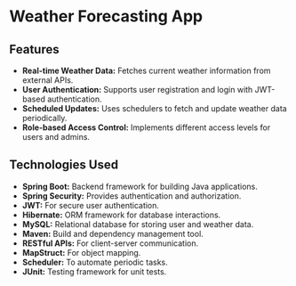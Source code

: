 # Weather Forecasting App

## Features
- **Real-time Weather Data:** Fetches current weather information from external APIs.
- **User Authentication:** Supports user registration and login with JWT-based authentication.
- **Scheduled Updates:** Uses schedulers to fetch and update weather data periodically.
- **Role-based Access Control:** Implements different access levels for users and admins.

## Technologies Used
- **Spring Boot:** Backend framework for building Java applications.
- **Spring Security:** Provides authentication and authorization.
- **JWT:** For secure user authentication.
- **Hibernate:** ORM framework for database interactions.
- **MySQL:** Relational database for storing user and weather data.
- **Maven:** Build and dependency management tool.
- **RESTful APIs:** For client-server communication.
- **MapStruct:** For object mapping.
- **Scheduler:** To automate periodic tasks.
- **JUnit:** Testing framework for unit tests.